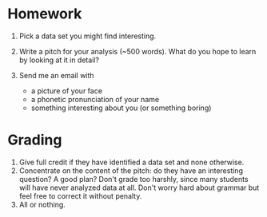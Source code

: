 Homework
========

1. Pick a data set you might find interesting.

2. Write a pitch for your analysis (~500 words). What do you hope to
learn by looking at it in detail?

3. Send me an email with 
   - a picture of your face
   - a phonetic pronunciation of your name
   - something interesting about you (or something boring)
   
Grading
=======

1. Give full credit if they have identified a data set and none otherwise.
2. Concentrate on the content of the pitch: do they have an
   interesting question? A good plan? Don't grade too harshly, since
   many students will have never analyzed data at all. Don't worry
   hard about grammar but feel free to correct it without penalty.
3. All or nothing.

